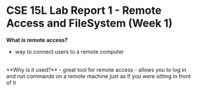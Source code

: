 # CSE 15L Lab Report 1 - Remote Access and FileSystem (Week 1)

**What is remote access?**
- way to connect users to a remote computer 
<br />
**Why is it used?**
- great tool for remote access
- allows you to log in and run commands on a remote machine just as if you were sitting in front of it 

